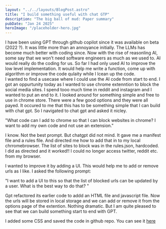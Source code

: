 ```yaml
---
layout: "../../layouts/BlogPost.astro"
title: "I build something useful with chat GTP"
description: "The big ball of mud: Paper summary"
pubDate: "Jan 24 2025"
heroImage: "/placeholder-hero.jpg"
---
```


I have been using GPT through github copilot since it was available on beta (2022 ?). It was little more than an annoyance initially. The LLMs has become much better with coding since. Now with the rise of reasonling AI, some say that we won't need software engineers as much as we used to. AI would really do the coding for us.
So far I had only used AI to improve the low level implementation. It would help me write a function, come up with algorithm or improve the code qulaity while I lcean up the code.  
I wanted to find a usecase where I could use the AI code from start to end. I got an oppurtunity today as I wanted to use chrome extenntion to block the social media sites. I spend tooo much time in reddit and instagram and I wanted to put an end to it. I looked around for something simple and free to use in chrome store. There were a few good options and they were all payed.
It occured to me that this has to be something simple that I can build with chat gpt. So I navigated to chat gpt and asked it nicley.

"What code can I add to chrome so that I can block websites in chrome? I want to add my own code and not use an extension."

I know. Not the best prompt. But chatgpt did not mind. It gave me a manifest file and a rules file. And directed me how to add that in to my local chrromebrowser. The list of sites to block was in the rules.json, hardcoded. I did as directed and it worked!! I could no longer access twitter, reddit etc. from my browser.

I wanted to improve it by adding a UI. This would help me to add or remove urls as I like. I asked the following prompt:

"I want to add a UI to this so that the list of blocked urls can be updated by a user. What is the best way to do that? "

Gpt refactored its earlier code to addd an HTML file and javascript file. Now the urls will be stored in local storage and we can add or remove it from the options page of the extention. Nothing dramatic. But I am quite pleased to see that we can build something start to end with GPT.

I added some CSS and saved the code in github repo. You can see it <a href='https://github.com/dhaneshnm/blocksite' target="_blank">here</a>
